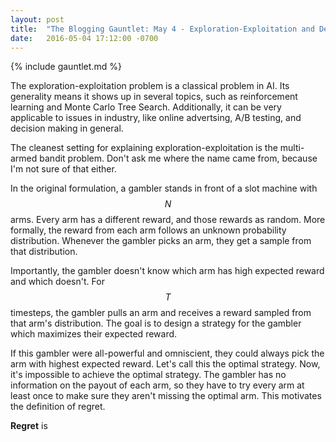 ```yaml
---
layout: post
title:  "The Blogging Gauntlet: May 4 - Exploration-Exploitation and Decision Making"
date:   2016-05-04 17:12:00 -0700
---
```


{% include gauntlet.md %}

The exploration-exploitation problem is a classical problem in AI. Its generality
means it shows up in several topics, such as reinforcement learning and Monte
Carlo Tree Search. Additionally, it can be very applicable to issues in industry,
like online advertsing, A/B testing, and decision making in general.

The cleanest setting for explaining exploration-exploitation is
the multi-armed bandit problem. Don't ask me where the name came from, because
I'm not sure of that either.

In the original formulation, a gambler stands in front of a slot machine
with $$N$$ arms. Every arm has a different reward, and those rewards as random.
More formally, the reward from each arm follows an unknown probability distribution.
Whenever the gambler picks an arm, they get a sample from that distribution.

Importantly, the gambler doesn't know which arm has high expected reward
and which doesn't. For $$T$$ timesteps, the gambler pulls an arm and receives
a reward sampled from that arm's distribution. The goal is to design a strategy
for the gambler which maximizes their expected reward.



If this gambler were all-powerful and omniscient, they could always pick the
arm with highest expected reward. Let's call this the optimal strategy.
Now, it's impossible to achieve the optimal strategy. The gambler has
no information on the payout of each arm, so they have to try every
arm at least once to make sure they aren't missing the optimal
arm. This motivates the definition of regret.

**Regret** is 


